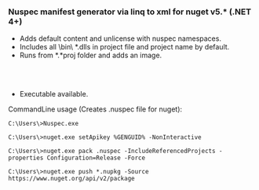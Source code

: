 ### Nuspec manifest generator via linq to xml for nuget v5.* (.NET 4+)

- Adds default content and unlicense with nuspec namespaces.
- Includes all \bin\ *.dlls in project file and project name by default.
- Runs from *.*proj folder and adds an image.
<br/>
<br/>

- Executable available.

CommandLine usage (Creates .nuspec file for nuget): 
```
C:\Users\>Nuspec.exe

C:\Users\>nuget.exe setApikey %GENGUID% -NonInteractive

C:\Users\>nuget.exe pack .nuspec -IncludeReferencedProjects -properties Configuration=Release -Force

C:\Users\>nuget.exe push *.nupkg -Source https://www.nuget.org/api/v2/package
``` 
&nbsp;
&nbsp;
<br/><br/>
